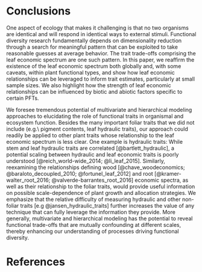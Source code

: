 # Conclusions

One aspect of ecology that makes it challenging is that no two organisms are identical and will respond in identical ways to external stimuli. 
Functional diversity research fundamentally depends on dimensionality reduction through a search for meaningful pattern that can be exploited to take reasonable guesses at average behavior. 
The trait trade-offs comprising the leaf economic spectrum are one such pattern. 
In this paper, we reaffirm the existence of the leaf economic spectrum both globally and, with some caveats, within plant functional types, and show how leaf economic relationships can be leveraged to inform trait estimates, particularly at small sample sizes.
We also highlight how the strength of leaf economic relationships can be influenced by biotic and abiotic factors specific to certain PFTs.

We foresee tremendous potential of multivariate and hierarchical modeling approaches to elucidating the role of functional traits in organismal and ecosystem function. 
Besides the many important foliar traits that we did not include (e.g.\ pigment contents, leaf hydraulic traits), our approach could readily be applied to other plant traits whose relationship to the leaf economic spectrum is less clear. 
One example is hydraulic traits:
While stem and leaf hydraulic traits are correlated [@bartlett_hydraulic], a potential scaling between hydraulic and leaf economic traits is poorly understood [@reich_world-wide_2014; @li_leaf_2015]. 
Similarly, reexamining the relationships defining wood [@chave_woodeconomics; @baraloto_decoupled_2010; @fortunel_leaf_2012] and root [@kramer-walter_root_2016; @valverde-barrantes_root_2016] economic spectra, as well as their relationship to the foliar traits, would provide useful information on possible scale-dependence of plant growth and allocation strategies.
We emphasize that the relative difficulty of measuring hydraulic and other non-foliar traits [e.g @jansen_hydraulic_traits] further increases the value of any technique that can fully leverage the information they provide. 
More generally, multivariate and hierarchical modeling has the potential to reveal functional trade-offs that are mutually confounding at different scales, thereby enhancing our understanding of processes driving functional diversity.

# References
